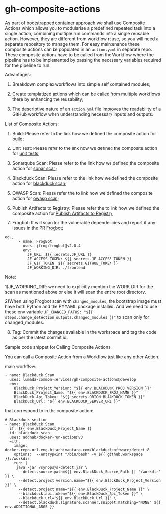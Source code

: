 # gh-composite-actions
As part of bootstrapped [container approach](https://hv-eng.atlassian.net/wiki/spaces/LFCP/pages/30584472476/Implementation+Architecture+of+Containerization+Theme) we shall use Composite Actions which allows you to modularise a predefined repeated task  into a single action, combining multiple run commands into a single reusable action. However, they are different from workflow reuse, so you will need a separate repository to manage them. For easy maintenance these composite actions can be populated in an `action.yaml` in separate repo. These composite actions have to be called from the Workflow where the pipeline has to be implemented by passing the necessary variables required for the pipeline to run.

Advantages:

1) Breakdown complex workflows into simple self contained modules;

2) Create templatized actions which can be called from multiple workflows there by enhancing the reusability;

3) The descriptive nature of an `action.yml` file improves the readability of a GitHub workflow when understanding necessary inputs and outputs.


List of Composite Actions:

1) Build: Please refer to the link how we defined the composite action for [build](https://hv-eng.atlassian.net/wiki/spaces/LFCP/pages/30470897989/Build);

2) Unit Test: Please refer to the link how we defined the composite action for [unit tests](https://hv-eng.atlassian.net/wiki/spaces/LFCP/pages/30471323921/Testing);

3) Sonarqube Scan: Please refer to the link how we defined the composite action for [sonar scan](https://hv-eng.atlassian.net/wiki/spaces/LFCP/pages/30584439068/Static+Code+Analysis+SonarQube+Scan);

4) Blackduck Scan: Please refer to the link how we defined the composite action for [blackduck scan](https://hv-eng.atlassian.net/wiki/spaces/LFCP/pages/30471291264/Software+Composition+Analysis+Blackduck);

5) OWASP Scan: Please refer the to link how we defined the composite action for [owasp scan](https://hv-eng.atlassian.net/wiki/spaces/LFCP/pages/30577266601/Software+Composition+Analysis+OWASP+dependency+check);

6) Publish Artifacts to Registry: Please refer the to link how we defined the composite action for [Publish Artifacts to Registry](https://hv-eng.atlassian.net/wiki/spaces/LSH/pages/30508254316/Manifest+Defined+Package+Deployment);                                                                                     
7) Frogbot: It will scan for the vulnerable dependencies and report if any issues in the PR   [Frogbot](https://hv-eng.atlassian.net/wiki/spaces/LFCP/pages/30698047820/Git+Repository+scanning+with+JFRrog+Xray+for+security+vulnerabilities);                                                   
```
eg.,
      - name: FrogBot
        uses: jfrog/frogbot@v2.8.4
        env:
          JF_URL: ${{ secrets.JF_URL }}
          JF_ACCESS_TOKEN: ${{ secrets.JF_ACCESS_TOKEN }}
          JF_GIT_TOKEN: ${{ secrets.GITHUB_TOKEN }}
          JF_WORKING_DIR: ./frontend
```
Note:

1)JF_WORKING_DIR: we need to explicitly mention the WORK DIR for the scan as mentioned above or else it will scan the entire root directory.

2)When using Frogbot scan with `changed_modules`, the bootstrap image must have both Python and the PYYAML package installed. And we need to use these env variable `JF_CHANGED_PATHS: "${{ steps.change_detection.outputs.changed_modules }}"` to scan only for changed_modules.
                                                                                                                            
                                                                                     

8) Tag: Commit the changes available in the workspace and tag the code as per the latest commit id.


Sample code snippet for Calling Composite Actions:

You can call a Composite Action from a Workflow just like any other Action. 


main workflow:
```
- name: Blackduck Scan
  uses: lumada-common-services/gh-composite-actions@develop
  env:  
    BlackDuck_Project_Version: "${{ env.BLACKDUCK_PROJ_VERSION }}"
    BlackDuck_Project_Name: "${{ env.BLACKDUCK_PROJ_NAME }}"
    BlackDuck_Api_Token: "${{ secrets.ORION_BLACKDUCK_TOKEN }}"
    BlackDuck_Url: "${{ env.BLACKDUCK_SERVER_URL }}"
```

that correspond to in the composite action:

```
# Blackduck section
- name: Blackduck Scan
  if: ${{ env.BlackDuck_Project_Name }}
  id: blackduck-scan
  uses: addnab/docker-run-action@v3
  with:
    image: docker.repo.orl.eng.hitachivantara.com/blackducksoftware/detect:8
    options:  --entrypoint "/bin/bash" -v ${{ github.workspace }}:/workdir
    run: |
     java -jar /synopsys-detect.jar \
      --detect.source.path=${{ env.BlackDuck_Source_Path || '/workdir' }} \
      --detect.project.version.name="${{ env.BlackDuck_Project_Version }}" \
      --detect.project.name="${{ env.BlackDuck_Project_Name }}" \
      --blackduck.api.token="${{ env.BlackDuck_Api_Token }}" \
      --blackduck.url="${{ env.BlackDuck_Url }}" \
      --detect.blackduck.signature.scanner.snippet.matching="NONE" ${{ env.ADDITIONAL_ARGS }}
```
